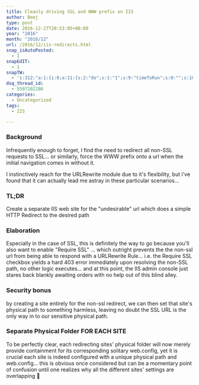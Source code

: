 ```yaml
---
title: Cleanly driving SSL and WWW prefix on IIS
author: Beej
type: post
date: 2016-12-27T20:53:05+00:00
year: "2016"
month: "2016/12"
url: /2016/12/iis-redirects.html
snap_isAutoPosted:
  - 1
snapEdIT:
  - 1
snapTW:
  - 's:312:"a:1:{i:0;a:11:{s:2:"do";s:1:"1";s:9:"timeToRun";s:0:"";s:10:"SNAPformat";s:15:"%TITLE% - %URL%";s:8:"attchImg";s:1:"1";s:9:"isAutoImg";s:1:"A";s:8:"imgToUse";s:0:"";s:4:"doTW";s:1:"1";s:11:"isPrePosted";s:1:"1";s:8:"isPosted";s:1:"1";s:4:"pgID";s:18:"813850275500855296";s:5:"pDate";s:19:"2016-12-27 20:53:22";}}";'
dsq_thread_id:
  - 5597202286
categories:
  - Uncategorized
tags:
  - IIS

---
```

### Background

Infrequently enough to forget, I find the need to redirect all non-SSL requests to SSL... or similarly, force the WWW prefix onto a url when the initial navigation comes in without it.
  
I instinctively reach for the URLRewrite module due to it's flexibility, but i've found that it can actually lead me astray in these particular scenarios...

### TL;DR

Create a separate IIS web site for the "undesirable" url which does a simple HTTP Redirect to the desired path

### Elaboration

Especially in the case of SSL, this is definitely the way to go because you'll also want to enable "Require SSL" ... which outright prevents the the non-ssl url from being able to respond with a URLRewrite Rule... i.e. the Require SSL checkbox yields a hard 403 error immediately upon resolving the non-SSL path, no other logic executes... and at this point, the IIS admin console just stares back blankly awaiting orders with no help out of this blind alley.

### Security bonus

by creating a site entirely for the non-ssl redirect, we can then set that site's physical path to something harmless, leaving no doubt the SSL URL is the only way in to our sensitive physical path.

### Separate Physical Folder FOR EACH SITE

To be perfectly clear, each redirecting sites' physical folder will now merely provide containment for its corresponding solitary web.config, yet it is crucial each site is indeed configured with a unique physical path and web.config... this is obvious once considered but can be a momentary point of confusion until one realizes why all the different sites' settings are overlapping 🙂